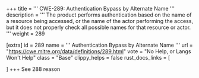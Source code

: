 +++
title = '''
CWE-289: Authentication Bypass by Alternate Name
'''
description	= '''
The product performs authentication based on the name of a resource being accessed, or the name of the actor performing the access, but it does not properly check all possible names for that resource or actor.
'''
weight = 289

[extra]
id = 289
name = '''
Authentication Bypass by Alternate Name
'''
url = "https://cwe.mitre.org/data/definitions/289.html"
vote = "No Help, or Langs Won't Help"
class = "Base"
clippy_helps = false
rust_docs_links = [
	
]
+++
See 288 reason